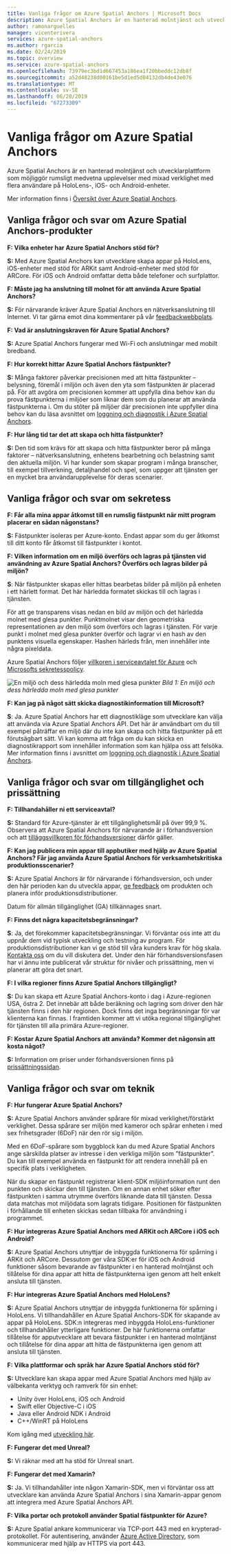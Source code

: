 ```yaml
---
title: Vanliga frågor om Azure Spatial Anchors | Microsoft Docs
description: Azure Spatial Anchors är en hanterad molntjänst och utvecklarplattform som möjliggör upplevelser med mixad verklighet på flera enheter och med flera användare på HoloLens-, iOS- och Android-enheter. De här vanliga frågorna och svaren behandlar tjänsten ur en teknisk synvinkel.
author: ramonarguelles
manager: vicenterivera
services: azure-spatial-anchors
ms.author: rgarcia
ms.date: 02/24/2019
ms.topic: overview
ms.service: azure-spatial-anchors
ms.openlocfilehash: 73979ec3bd1d667453a186ea1f20bbeddc12db8f
ms.sourcegitcommit: a52d48238d00161be5d1ed5d04132db4de43e076
ms.translationtype: MT
ms.contentlocale: sv-SE
ms.lasthandoff: 06/20/2019
ms.locfileid: "67273309"
---
```

# <a name="frequently-asked-questions-about-azure-spatial-anchors"></a>Vanliga frågor om Azure Spatial Anchors

Azure Spatial Anchors är en hanterad molntjänst och utvecklarplattform som möjliggör rumsligt medvetna upplevelser med mixad verklighet med flera användare på HoloLens-, iOS- och Android-enheter.

Mer information finns i [Översikt över Azure Spatial Anchors](overview.md).

## <a name="azure-spatial-anchors-product-faqs"></a>Vanliga frågor och svar om Azure Spatial Anchors-produkter

**F: Vilka enheter har Azure Spatial Anchors stöd för?**

**S:** Med Azure Spatial Anchors kan utvecklare skapa appar på HoloLens, iOS-enheter med stöd för ARKit samt Android-enheter med stöd för ARCore. För iOS och Android omfattar detta både telefoner och surfplattor.

**F: Måste jag ha anslutning till molnet för att använda Azure Spatial Anchors?**

**S:** För närvarande kräver Azure Spatial Anchors en nätverksanslutning till Internet. Vi tar gärna emot dina kommentarer på vår [feedbackwebbplats](https://feedback.azure.com/forums/919252-azure-spatial-anchors).

**F: Vad är anslutningskraven för Azure Spatial Anchors?**

**S:** Azure Spatial Anchors fungerar med Wi-Fi och anslutningar med mobilt bredband.

**F: Hur korrekt hittar Azure Spatial Anchors fästpunkter?**

**S:** Många faktorer påverkar precisionen med att hitta fästpunkter – belysning, föremål i miljön och även den yta som fästpunkten är placerad på. För att avgöra om precisionen kommer att uppfylla dina behov kan du prova fästpunkterna i miljöer som liknar dem som du planerar att använda fästpunkterna i. Om du stöter på miljöer där precisionen inte uppfyller dina behov kan du läsa avsnittet om [loggning och diagnostik i Azure Spatial Anchors](./concepts/logging-diagnostics.md).

**F: Hur lång tid tar det att skapa och hitta fästpunkter?**

**S:** Den tid som krävs för att skapa och hitta fästpunkter beror på många faktorer – nätverksanslutning, enhetens bearbetning och belastning samt den aktuella miljön. Vi har kunder som skapar program i många branscher, till exempel tillverkning, detaljhandel och spel, som uppger att tjänsten ger en mycket bra användarupplevelse för deras scenarier.

## <a name="privacy-faq"></a>Vanliga frågor och svar om sekretess

**F: Får alla mina appar åtkomst till en rumslig fästpunkt när mitt program placerar en sådan någonstans?**

**S:** Fästpunkter isoleras per Azure-konto. Endast appar som du ger åtkomst till ditt konto får åtkomst till fästpunkter i kontot.

**F: Vilken information om en miljö överförs och lagras på tjänsten vid användning av Azure Spatial Anchors? Överförs och lagras bilder på miljön?**

**S**: När fästpunkter skapas eller hittas bearbetas bilder på miljön på enheten i ett härlett format. Det här härledda formatet skickas till och lagras i tjänsten.

För att ge transparens visas nedan en bild av miljön och det härledda molnet med glesa punkter. Punktmolnet visar den geometriska representationen av den miljö som överförs och lagras i tjänsten. För varje punkt i molnet med glesa punkter överför och lagrar vi en hash av den punktens visuella egenskaper. Hashen härleds från, men innehåller inte några pixeldata.

Azure Spatial Anchors följer [villkoren i serviceavtalet för Azure](https://go.microsoft.com/fwLink/?LinkID=522330&amp;amp;clcid=0x9) och [Microsofts sekretesspolicy](https://go.microsoft.com/fwlink/?LinkId=521839&amp;clcid=0x409).

![En miljö och dess härledda moln med glesa punkter](./media/sparse-point-cloud.png)
*Bild 1: En miljö och dess härledda moln med glesa punkter*


**F: Kan jag på något sätt skicka diagnostikinformation till Microsoft?**

**S**: Ja. Azure Spatial Anchors har ett diagnostikläge som utvecklare kan välja att använda via Azure Spatial Anchors API. Det här är användbart om du till exempel påträffar en miljö där du inte kan skapa och hitta fästpunkter på ett förutsägbart sätt. Vi kan komma att fråga om du kan skicka en diagnostikrapport som innehåller information som kan hjälpa oss att felsöka. Mer information finns i avsnittet om [loggning och diagnostik i Azure Spatial Anchors](./concepts/logging-diagnostics.md).

## <a name="availability-and-pricing-faqs"></a>Vanliga frågor och svar om tillgänglighet och prissättning

**F: Tillhandahåller ni ett serviceavtal?**

**S:** Standard för Azure-tjänster är ett tillgänglighetsmål på över 99,9 %. Observera att Azure Spatial Anchors för närvarande är i förhandsversion och att [tilläggsvillkoren för förhandsversioner](https://azure.microsoft.com/support/legal/preview-supplemental-terms/) därför gäller.

**F: Kan jag publicera min appar till appbutiker med hjälp av Azure Spatial Anchors? Får jag använda Azure Spatial Anchors för verksamhetskritiska produktionsscenarier?**

**S:** Azure Spatial Anchors är för närvarande i förhandsversion, och under den här perioden kan du utveckla appar, [ge feedback](https://feedback.azure.com/forums/919252-azure-spatial-anchors) om produkten och planera inför produktionsdistributioner.

Datum för allmän tillgänglighet (GA) tillkännages snart.

**F: Finns det några kapacitetsbegränsningar?**

**S**: Ja, det förekommer kapacitetsbegränsningar.  Vi förväntar oss inte att du uppnår dem vid typisk utveckling och testning av program. För produktionsdistributioner kan vi ge stöd till våra kunders krav för hög skala. [Kontakta oss](mailto:azuremrs@microsoft.com) om du vill diskutera det. Under den här förhandsversionsfasen har vi ännu inte publicerat vår struktur för nivåer och prissättning, men vi planerar att göra det snart.

**F: I vilka regioner finns Azure Spatial Anchors tillgängligt?**

**S:** Du kan skapa ett Azure Spatial Anchors-konto i dag i Azure-regionen USA, östra 2. Det innebär att både beräkning och lagring som driver den här tjänsten finns i den här regionen. Dock finns det inga begränsningar för var klienterna kan finnas. I framtiden kommer att vi utöka regional tillgänglighet för tjänsten till alla primära Azure-regioner.

**F: Kostar Azure Spatial Anchors att använda? Kommer det någonsin att kosta något?**

**S:** Information om priser under förhandsversionen finns på [prissättningssidan](https://azure.microsoft.com/pricing/details/spatial-anchors/).

## <a name="technical-faqs"></a>Vanliga frågor och svar om teknik

**F: Hur fungerar Azure Spatial Anchors?**

**S:** Azure Spatial Anchors använder spårare för mixad verklighet/förstärkt verklighet. Dessa spårare ser miljön med kameror och spårar enheten i med sex frihetsgrader (6DoF) när den rör sig i miljön.

Med en 6DoF-spårare som byggblock kan du med Azure Spatial Anchors ange särskilda platser av intresse i den verkliga miljön som ”fästpunkter”. Du kan till exempel använda en fästpunkt för att rendera innehåll på en specifik plats i verkligheten.

När du skapar en fästpunkt registrerar klient-SDK miljöinformation runt den punkten och skickar den till tjänsten. Om en annan enhet söker efter fästpunkten i samma utrymme överförs liknande data till tjänsten. Dessa data matchas mot miljödata som lagrats tidigare. Positionen för fästpunkten i förhållande till enheten skickas sedan tillbaka för användning i programmet.

**F: Hur integreras Azure Spatial Anchors med ARKit och ARCore i iOS och Android?**

**S:** Azure Spatial Anchors utnyttjar de inbyggda funktionerna för spårning i ARKit och ARCore. Dessutom ger våra SDK:er för iOS och Android funktioner såsom bevarande av fästpunkter i en hanterad molntjänst och tillåtelse för dina appar att hitta de fästpunkterna igen genom att helt enkelt ansluta till tjänsten.

**F: Hur integreras Azure Spatial Anchors med HoloLens?**

**S:** Azure Spatial Anchors utnyttjar de inbyggda funktionerna för spårning i HoloLens. Vi tillhandahåller en Azure Spatial Anchors-SDK för skapande av appar på HoloLens. SDK:n integreras med inbyggda HoloLens-funktioner och tillhandahåller ytterligare funktioner. De här funktionerna omfattar tillåtelse för apputvecklare att bevara fästpunkter i en hanterad molntjänst och tillåtelse för dina appar att hitta de fästpunkterna igen genom att ansluta till tjänsten.

**F: Vilka plattformar och språk har Azure Spatial Anchors stöd för?**

**S:** Utvecklare kan skapa appar med Azure Spatial Anchors med hjälp av välbekanta verktyg och ramverk för sin enhet:

- Unity över HoloLens, iOS och Android
- Swift eller Objective-C i iOS
- Java eller Android NDK i Android
- C++/WinRT på HoloLens

Kom igång med [utveckling här](index.yml).

**F: Fungerar det med Unreal?**

**S:** Vi räknar med att ha stöd för Unreal snart.

**F: Fungerar det med Xamarin?**

**S:** Ja. Vi tillhandahåller inte någon Xamarin-SDK, men vi förväntar oss att utvecklare kan använda Azure Spatial Anchors i sina Xamarin-appar genom att integrera med Azure Spatial Anchors API.

**F: Vilka portar och protokoll använder Spatial fästpunkter för Azure?**

**S:** Azure Spatial ankare kommunicerar via TCP-port 443 med en krypterad-protokollet. För autentisering, använder [Azure Active Directory](https://docs.microsoft.com/azure/active-directory/), som kommunicerar med hjälp av HTTPS via port 443.

